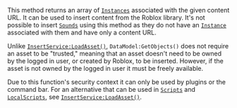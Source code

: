 This method returns an array of [`Instances`](https://create.roblox.com/docs/reference/engine/classes/Instance) associated with
the given content URL. It can be used to insert content from the Roblox
library. It's not possible to insert [`Sounds`](https://create.roblox.com/docs/reference/engine/classes/Sound) using this
method as they do not have an [`Instance`](https://create.roblox.com/docs/reference/engine/classes/Instance) associated with them and
have only a content URL.

Unlike [`InsertService:LoadAsset()`](https://create.roblox.com/docs/reference/engine/classes/InsertService#LoadAsset), `DataModel:GetObjects()` does
not require an asset to be "trusted," meaning that an asset doesn't need
to be owned by the logged in user, or created by Roblox, to be inserted.
However, if the asset is not owned by the logged in user it must be freely
available.

Due to this function's security context it can only be used by plugins or
the command bar. For an alternative that can be used in
[`Scripts`](https://create.roblox.com/docs/reference/engine/classes/Script) and [`LocalScripts`](https://create.roblox.com/docs/reference/engine/classes/LocalScript), see
[`InsertService:LoadAsset()`](https://create.roblox.com/docs/reference/engine/classes/InsertService#LoadAsset).